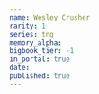 ```yaml
---
name: Wesley Crusher
rarity: 1
series: tng
memory_alpha:
bigbook_tier: -1
in_portal: true
date:
published: true
---
```




